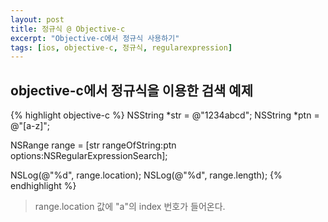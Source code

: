 ```yaml
---
layout: post
title: 정규식 @ Objective-c
excerpt: "Objective-c에서 정규식 사용하기"
tags: [ios, objective-c, 정규식, regularexpression]
---
```

## objective-c에서 정규식을 이용한 검색 예제
{% highlight objective-c %}
NSString *str = @"1234abcd";
NSString *ptn = @"[a-z]";

NSRange range = [str rangeOfString:ptn options:NSRegularExpressionSearch];

NSLog(@"%d", range.location);
NSLog(@"%d", range.length);
{% endhighlight %}
> range.location 값에 "a"의 index 번호가 들어온다.
